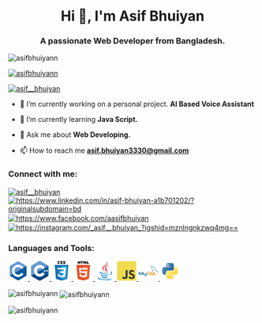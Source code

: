 <h1 align="center">Hi 👋, I'm Asif Bhuiyan</h1>
<h3 align="center">A passionate Web Developer from Bangladesh.</h3>

<p align="left"> <img src="https://komarev.com/ghpvc/?username=asifbhuiyann&label=Profile%20views&color=0e75b6&style=flat" alt="asifbhuiyann" /> </p>

<p align="left"> <a href="https://github.com/ryo-ma/github-profile-trophy"><img src="https://github-profile-trophy.vercel.app/?username=asifbhuiyann" alt="asifbhuiyann" /></a> </p>

<p align="left"> <a href="https://twitter.com/asif__bhuiyan" target="blank"><img src="https://img.shields.io/twitter/follow/asif__bhuiyan?logo=twitter&style=for-the-badge" alt="asif__bhuiyan" /></a> </p>

- 🔭 I’m currently working on a personal project. **AI Based Voice Assistant**

- 🌱 I’m currently learning **Java Script.**

- 💬 Ask me about **Web Developing.**

- 📫 How to reach me **asif.bhuiyan3330@gmail.com**

<h3 align="left">Connect with me:</h3>
<p align="left">
<a href="https://twitter.com/asif__bhuiyan" target="blank"><img align="center" src="https://raw.githubusercontent.com/rahuldkjain/github-profile-readme-generator/master/src/images/icons/Social/twitter.svg" alt="asif__bhuiyan" height="30" width="40" /></a>
<a href="asif-bhuiyan" target="blank"><img align="center" src="https://raw.githubusercontent.com/rahuldkjain/github-profile-readme-generator/master/src/images/icons/Social/linked-in-alt.svg" alt="https://www.linkedin.com/in/asif-bhuiyan-a1b701202/?originalsubdomain=bd" height="30" width="40" /></a>
<a href="aasifbhuiyan" target="blank"><img align="center" src="https://raw.githubusercontent.com/rahuldkjain/github-profile-readme-generator/master/src/images/icons/Social/facebook.svg" alt="https://www.facebook.com/aasifbhuiyan" height="30" width="40" /></a>
<a href="_asif._.bhuiyan_" target="blank"><img align="center" src="https://raw.githubusercontent.com/rahuldkjain/github-profile-readme-generator/master/src/images/icons/Social/instagram.svg" alt="https://instagram.com/_asif._.bhuiyan_?igshid=mznlngnkzwq4mg==" height="30" width="40" /></a>
</p>

<h3 align="left">Languages and Tools:</h3>
<p align="left"> <a href="https://www.cprogramming.com/" target="_blank" rel="noreferrer"> <img src="https://raw.githubusercontent.com/devicons/devicon/master/icons/c/c-original.svg" alt="c" width="40" height="40"/> </a> <a href="https://www.w3schools.com/cpp/" target="_blank" rel="noreferrer"> <img src="https://raw.githubusercontent.com/devicons/devicon/master/icons/cplusplus/cplusplus-original.svg" alt="cplusplus" width="40" height="40"/> </a> <a href="https://www.w3schools.com/css/" target="_blank" rel="noreferrer"> <img src="https://raw.githubusercontent.com/devicons/devicon/master/icons/css3/css3-original-wordmark.svg" alt="css3" width="40" height="40"/> </a> <a href="https://www.w3.org/html/" target="_blank" rel="noreferrer"> <img src="https://raw.githubusercontent.com/devicons/devicon/master/icons/html5/html5-original-wordmark.svg" alt="html5" width="40" height="40"/> </a> <a href="https://www.java.com" target="_blank" rel="noreferrer"> <img src="https://raw.githubusercontent.com/devicons/devicon/master/icons/java/java-original.svg" alt="java" width="40" height="40"/> </a> <a href="https://developer.mozilla.org/en-US/docs/Web/JavaScript" target="_blank" rel="noreferrer"> <img src="https://raw.githubusercontent.com/devicons/devicon/master/icons/javascript/javascript-original.svg" alt="javascript" width="40" height="40"/> </a> <a href="https://www.mysql.com/" target="_blank" rel="noreferrer"> <img src="https://raw.githubusercontent.com/devicons/devicon/master/icons/mysql/mysql-original-wordmark.svg" alt="mysql" width="40" height="40"/> </a> <a href="https://www.python.org" target="_blank" rel="noreferrer"> <img src="https://raw.githubusercontent.com/devicons/devicon/master/icons/python/python-original.svg" alt="python" width="40" height="40"/> </a> </p>

<p><img align="left" src="https://github-readme-stats.vercel.app/api/top-langs?username=asifbhuiyann&show_icons=true&locale=en&layout=compact" alt="asifbhuiyann" /></p>

<p>&nbsp;<img align="center" src="https://github-readme-stats.vercel.app/api?username=asifbhuiyann&show_icons=true&locale=en" alt="asifbhuiyann" /></p>

<p><img align="center" src="https://github-readme-streak-stats.herokuapp.com/?user=asifbhuiyann&" alt="asifbhuiyann" /></p>

